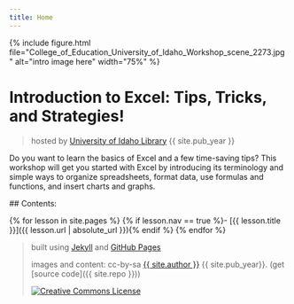 ```yaml
---
title: Home
---
```


{% include figure.html file="College_of_Education_University_of_Idaho_Workshop_scene_2273.jpg" alt="intro image here" width="75%" %}

# Introduction to Excel: Tips, Tricks, and Strategies!

> hosted by [University of Idaho Library](https://www.lib.uidaho.edu/) {{ site.pub_year }}

Do you want to learn the basics of Excel and a few time-saving tips? This workshop will get you started with Excel by introducing its terminology and simple ways to organize spreadsheets, format data, use formulas and functions, and insert charts and graphs.

<div class="toc" markdown="1">
## Contents:

{% for lesson in site.pages %}
{% if lesson.nav == true %}- [{{ lesson.title }}]({{ lesson.url | absolute_url }}){% endif %}
{% endfor %}
</div>

> built using [Jekyll](https://jekyllrb.com/) and [GitHub Pages](https://pages.github.com/)
>
> images and content: cc-by-sa <a href="https://github.com/{{ site.github_username }}">{{ site.author }}</a> {{ site.pub_year}}. (get [source code]({{ site.repo }}))
>
> <a href="http://creativecommons.org/licenses/by-sa/4.0/" rel="license"><img style="border-width: 0;" src="https://i.creativecommons.org/l/by-sa/4.0/88x31.png" alt="Creative Commons License" /></a>
